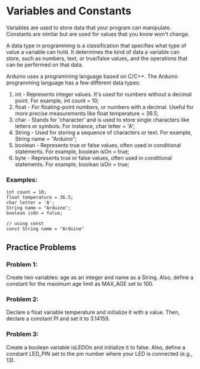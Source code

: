 # Variables and Constants

Variables are used to store data that your program can manipulate. Constants are similar but are used for values that you know won't change.

A data type in programming is a classification that specifies what type of value a variable can hold. It determines the kind of data a variable can store, such as numbers, text, or true/false values, and the operations that can be performed on that data.

Arduino uses a programming language based on C/C++. The Arduino programming language has a few different data types:

1. int - Represents integer values. It's used for numbers without a decimal point. For example, int count = 10;
2. float - For floating-point numbers, or numbers with a decimal. Useful for more precise measurements like float temperature = 36.5;
3. char - Stands for 'character' and is used to store single characters like letters or symbols. For instance, char letter = 'A';
4. String - Used for storing a sequence of characters or text. For example, String name = "Arduino";
5. boolean - Represents true or false values, often used in conditional statements. For example, boolean isOn = true;
6. byte - Represents true or false values, often used in conditional statements. For example, boolean isOn = true;

### Examples:

```
int count = 10;
float temperature = 36.5;
char letter = 'A';
String name = "Arduino";
boolean isOn = false;

// using const
const String name = "Arduino"
```

## Practice Problems

### Problem 1:

Create two variables: age as an integer and name as a String. Also, define a constant for the maximum age limit as MAX_AGE set to 100.

### Problem 2:

Declare a float variable temperature and initialize it with a value. Then, declare a constant PI and set it to 3.14159.

### Problem 3:

Create a boolean variable isLEDOn and initialize it to false. Also, define a constant LED_PIN set to the pin number where your LED is connected (e.g., 13).
